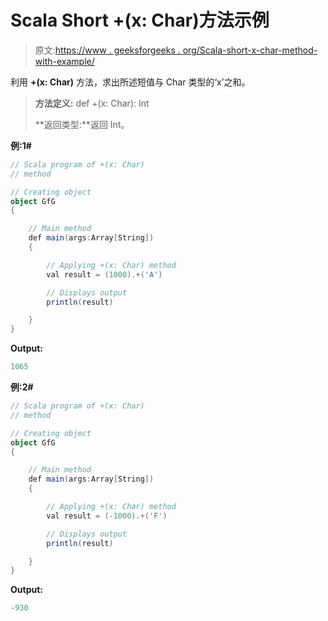 # Scala Short +(x: Char)方法示例

> 原文:[https://www . geeksforgeeks . org/Scala-short-x-char-method-with-example/](https://www.geeksforgeeks.org/scala-short-x-char-method-with-example/)

利用 **+(x: Char)** 方法，求出所述短值与 Char 类型的‘x’之和。

> **方法定义:** def +(x: Char): Int
> 
> **返回类型:**返回 Int。

**例:1#**

```scala
// Scala program of +(x: Char)
// method

// Creating object
object GfG
{ 

    // Main method
    def main(args:Array[String])
    {

        // Applying +(x: Char) method 
        val result = (1000).+('A')

        // Displays output
        println(result)

    }
} 
```

**Output:**

```scala
1065

```

**例:2#**

```scala
// Scala program of +(x: Char)
// method

// Creating object
object GfG
{ 

    // Main method
    def main(args:Array[String])
    {

        // Applying +(x: Char) method
        val result = (-1000).+('F')

        // Displays output
        println(result)

    }
} 
```

**Output:**

```scala
-930

```